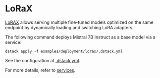 # LoRaX

[LoRAX](https://github.com/predibase/lorax) allows serving multiple fine-tuned models optimized on
the same endpoint by dynamically loading and switching LoRA adapters.

The following command deploys Mistral 7B Instruct as a base model via a service:

```shell
dstack apply -f examples/deployment/lorax/.dstack.yml
```

See the configuration at [.dstack.yml](.dstack.yml).

For more details, refer to [services](https://dstack.ai/docs/services).